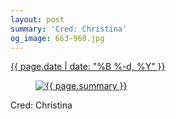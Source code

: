 ```yaml
---
layout: post
summary: 'Cred: Christina'
og_image: 663-960.jpg
---
```


<div class="post">
 <time>
  <a href="/663">
   {{ page.date | date: "%B %-d, %Y" }}
  </a>
 </time>
 <a href="/663">
  <figure data-taken="8/2/2017">
   <img alt="{{ page.summary }}" sizes="(min-width: 700px) 50vw, calc(100vw - 2rem)" src="{{ site.assets_url }}/663-480.jpg" srcset="{{ site.assets_url }}/663-240.jpg 240w, {{ site.assets_url }}/663-480.jpg 480w, {{ site.assets_url }}/663-720.jpg 720w, {{ site.assets_url }}/663-960.jpg 960w"/>
  </figure>
 </a>
 <span>
  Cred: Christina
 </span>
</div>
